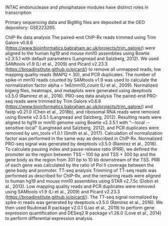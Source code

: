 INTAC endonuclease and phosphatase modules have distinct roles in transcription

Primary sequencing data and BigWig files are deposited at the GEO depository: GSE223265.

ChIP-Rx data analysis
The paired-end ChIP-Rx reads trimmed using Trim Galore v0.6.6 (https://www.bioinformatics.babraham.ac.uk/projects/trim_galore/) were aligned to the human hg19 and mouse mm10 assemblies using Bowtie v2.3.5.1 with default parameters (Langmead and Salzberg, 2012). We used SAMtools v1.9 (Li et al., 2009) and Picard v2.23.3 (https://broadinstitute.github.io/picard/) to remove all unmapped reads, low mapping quality reads (MAPQ < 30), and PCR duplicates. The number of spike-in mm10 reads counted by SAMtools v1.9 was used to calculate the normalization factor alpha = 1e6/mm10_count (Li et al., 2009). Normalized bigwig files, heatmaps, and metaplots were generated using deeptools v3.5.0 (Ramirez et al., 2016). 
PRO-seq data analysis
The paired-end PRO-seq reads were trimmed by Trim Galore v0.6.6 (https://www.bioinformatics.babraham.ac.uk/projects/trim_galore/) and fastp v0.21.0 (Chen et al., 2018b), and ribosomal RNA reads were removed using Bowtie v2.3.5.1 (Langmead and Salzberg, 2012). Resulting reads were aligned to hg19 or mm10 genome using Bowtie v2.3.5.1 with “--local --sensitive-local” (Langmead and Salzberg, 2012), and PCR duplicates were removed by umi_tools v1.0.1 (Smith et al., 2017). Calculation of normalization factor was performed in the same way as described in ChIP-Rx. Normalized PRO-seq signal was generated by deeptools v3.5.0 (Ramirez et al., 2016). To calculate pausing index and pause-release ratio (PRR), we defined the promoter as the region between TSS – 100 bp and TSS + 300 bp and the gene body as the region from 301 bp to 10 kb downstream of the TSS. PRR of each gene was calculated by the ratio of Pol II coverage between the gene body and promoter.
TT-seq analysis
Trimming of TT-seq reads was performed as described for ChIP-Rx, and the remaining reads were aligned to human hg19 and mouse mm10 assemblies using STAR v2.7.5c (Dobin et al., 2013). Low mapping quality reads and PCR duplicates were removed using SAMtools v1.9 (Li et al., 2009) and Picard v2.23.3 (https://broadinstitute.github.io/picard/). The TT-seq signal normalized by spike-in reads was generated by deeptools v3.5.0 (Ramirez et al., 2016). We then used Rsubread R package v2.0.1 (Liao et al., 2019) to perform gene expression quantification and DESeq2 R package v1.26.0 (Love et al., 2014) to perform differential expression analysis.
